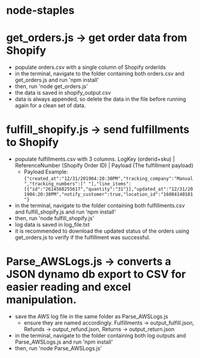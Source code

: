 # node-staples

# get_orders.js -> get order data from Shopify
* populate orders.csv with a single column of Shopify orderIds
* in the terminal, navigate to the folder containing both orders.csv and get_orders.js and run 'npm install'
* then, run 'node get_orders.js'
* the data is saved in shopify_output.csv
* data is always appended, so delete the data in the file before running again for a clean set of data.

# fulfill_shopify.js -> send fulfillments to Shopify
* populate fulfillments.csv with 3 columns. LogKey (orderid+sku) | ReferenceNumber (Shopify Order ID) | Payload (The fulfillment payload)
  * Payload Example: ```{"created_at":"12/31/201904:20:30PM","tracking_company":"Manual","tracking_numbers":[" "],"line_items":[{"id":"2614568255617","quantity":"31"}],"updated_at":"12/31/201904:20:30PM","notify_customer":true,"location_id":"16084140101"}```
* in the terminal, navigate to the folder containing both fulfillments.csv and fulfill_shopify.js and run 'npm install'
* then, run 'node fulfill_shopify.js'
* log data is saved in log_file.txt
* it is recommended to download the updated status of the orders using get_orders.js to verify if the fulfillment was successful.

# Parse_AWSLogs.js -> converts a JSON dynamo db export to CSV for easier reading and excel manipulation.
* save the AWS log file in the same folder as Parse_AWSLogs.js  
  * ensure they are named accordingly. Fulfillments -> output_fulfill.json, Refunds -> output_refund.json, Returns -> output_return.json
* in the terminal, navigate to the folder containing both log outputs and Parse_AWSLogs.js and run 'npm install'
* then, run 'node Parse_AWSLogs.js'
